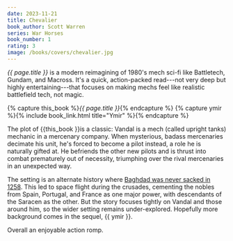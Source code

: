 ```yaml
---
date: 2023-11-21
title: Chevalier
book_author: Scott Warren
series: War Horses
book_number: 1
rating: 3
image: /books/covers/chevalier.jpg
---
```


<cite class="book-title">{{ page.title }}</cite> is a modern reimagining of 1980's
mech sci-fi like Battletech, Gundam, and Macross. It's a quick, action-packed
read---not very deep but highly entertaining---that focuses on making mechs
feel like realistic battlefield tech, not magic.

{% capture this_book %}<cite class="book-title">{{ page.title }}</cite>{% endcapture %}
{% capture ymir %}{% include book_link.html title="Ymir" %}{% endcapture %}

The plot of {{this_book }}is a classic: Vandal is a mech (called upright
tanks) mechanic in a mercenary company. When mysterious, badass mercenaries
decimate his unit, he's forced to become a pilot instead, a role he is
naturally gifted at. He befriends the other new pilots and is thrust into
combat prematurely out of necessity, triumphing over the rival mercenaries in
an unexpected way.

The setting is an alternate history where [Baghdad was never sacked in
1258][sack]. This led to space flight during the crusades, cementing the
nobles from Spain, Portugal, and France as one major power, with
descendants of the Saracen as the other. But the story focuses tightly on
Vandal and those around him, so the wider setting remains under-explored.
Hopefully more background comes in the sequel, {{ ymir }}.

[sack]: https://en.wikipedia.org/wiki/Siege_of_Baghdad_(1258)

Overall an enjoyable action romp.
